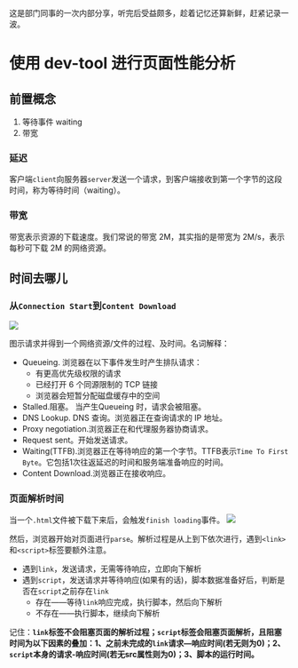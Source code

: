 这是部门同事的一次内部分享，听完后受益颇多，趁着记忆还算新鲜，赶紧记录一波。

# 使用 dev-tool 进行页面性能分析

## 前置概念
1.  等待事件 waiting
2.  带宽

### 延迟
客户端`client`向服务器`server`发送一个请求，到客户端接收到第一个字节的这段时间，称为等待时间（waiting）。

### 带宽
带宽表示资源的下载速度。我们常说的带宽 2M，其实指的是带宽为 2M/s，表示每秒可下载 2M 的网络资源。

## 时间去哪儿

### 从`Connection Start`到`Content Download`
![](https://images2018.cnblogs.com/blog/1085489/201804/1085489-20180408174731802-1839510318.png)

图示请求并得到一个网络资源/文件的过程、及时间。名词解释：
* Queueing. 浏览器在以下事件发生时产生排队请求：
  + 有更高优先级权限的请求
  + 已经打开 6 个同源限制的 TCP 链接
  + 浏览器会短暂分配磁盘缓存中的空间
* Stalled.阻塞。 当产生Queueing 时，请求会被阻塞。
* DNS Lookup. DNS 查询。浏览器正在查询请求的 IP 地址。
* Proxy negotiation.浏览器正在和代理服务器协商请求。
* Request sent。开始发送请求。
* Waiting(TTFB).浏览器正在等待响应的第一个字节。TTFB表示`Time To First Byte`。它包括1次往返延迟的时间和服务端准备响应的时间。
* Content Download.浏览器正在接收响应。

### 页面解析时间
当一个`.html`文件被下载下来后，会触发`finish loading`事件。
![](https://images2018.cnblogs.com/blog/1085489/201804/1085489-20180408182316908-96427291.png)

然后，浏览器开始对页面进行`parse`。解析过程是从上到下依次进行，遇到`<link>`和`<script>`标签要额外注意。
* 遇到`link`，发送请求，无需等待响应，立即向下解析
* 遇到`script`，发送请求并等待响应(如果有的话)，脚本数据准备好后，判断是否在`script`之前存在`link`
  * 存在——等待`link`响应完成，执行脚本，然后向下解析
  * 不存在——执行脚本，继续向下解析

记住：**`link`标签不会阻塞页面的解析过程；`script`标签会阻塞页面解析，且阻塞时间为以下因素的叠加：1、之前未完成的`link`请求—响应时间(若无则为0)；2、`script`本身的请求-响应时间(若无src属性则为0)；3、脚本的运行时间。**

